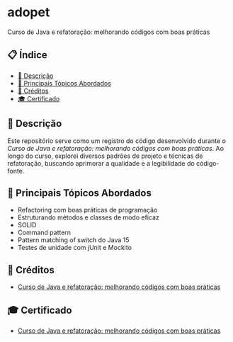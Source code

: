 # adopet
Curso de Java e refatoração: melhorando códigos com boas práticas

## 📋 Índice
- [📖 Descrição](#-Descrição)
- [🚀 Principais Tópicos Abordados](#-Principais-Tópicos-Abordados)
- [📌 Créditos](#-Créditos)
- [🎓 Certificado](#-Certificado)

## 📖 Descrição
Este repositório serve como um registro do código desenvolvido durante o *Curso de Java e refatoração: melhorando códigos com boas práticas*. Ao longo do curso, explorei diversos padrões de projeto e técnicas de refatoração, buscando aprimorar a qualidade e a legibilidade do código-fonte.

## 🚀 Principais Tópicos Abordados
- Refactoring com boas práticas de programação
- Estruturando métodos e classes de modo eficaz
- SOLID
- Command pattern
- Pattern matching of switch do Java 15
- Testes de unidade com jUnit e Mockito

## 📌 Créditos
  - [Curso de Java e refatoração: melhorando códigos com boas práticas](https://cursos.alura.com.br/course/java-refatoracao-melhorando-codigos-boas-praticas)

## 🎓 Certificado
  - [Curso de Java e refatoração: melhorando códigos com boas práticas](https://cursos.alura.com.br/certificate/d35056c7-fe5f-4860-9caf-dbad6f95dc72?lang=en)
